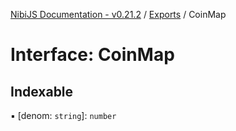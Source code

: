 [NibiJS Documentation - v0.21.2](../intro.md) / [Exports](../modules.md) / CoinMap

# Interface: CoinMap

## Indexable

▪ [denom: `string`]: `number`

